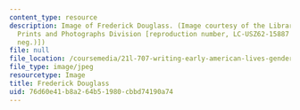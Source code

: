 ```yaml
---
content_type: resource
description: Image of Frederick Douglass. (Image courtesy of the Library of Congress,
  Prints and Photographs Division [reproduction number, LC-USZ62-15887 (b&w film copy
  neg.)])
file: null
file_location: /coursemedia/21l-707-writing-early-american-lives-gender-race-nation-faith-fall-2005/76d60e41b8a264b51980cbbd74190a74_21l-707f05.jpg
file_type: image/jpeg
resourcetype: Image
title: Frederick Douglass
uid: 76d60e41-b8a2-64b5-1980-cbbd74190a74
---
```

